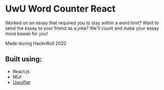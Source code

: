 # UwU Word Counter React

Worked on an essay that required you to stay within a word limit? Want to send the essay to your friend as a joke? We'll count and make your essay more kawaii for you!

Made during HacknRoll 2022

## Built using:
* React.js 
* MUI
* [Uwuifier](https://github.com/Schotsl/Uwuifier-node)
